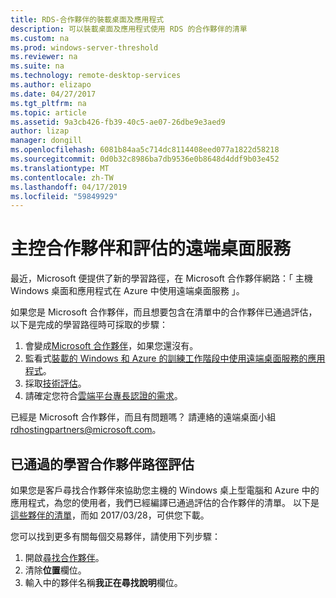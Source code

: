 ```yaml
---
title: RDS-合作夥伴的裝載桌面及應用程式
description: 可以裝載桌面及應用程式使用 RDS 的合作夥伴的清單
ms.custom: na
ms.prod: windows-server-threshold
ms.reviewer: na
ms.suite: na
ms.technology: remote-desktop-services
ms.author: elizapo
ms.date: 04/27/2017
ms.tgt_pltfrm: na
ms.topic: article
ms.assetid: 9a3cb426-fb39-40c5-ae07-26dbe9e3aed9
author: lizap
manager: dongill
ms.openlocfilehash: 6081b84aa5c714dc8114408eed077a1822d58218
ms.sourcegitcommit: 0d0b32c8986ba7db9536e0b8648d4ddf9b03e452
ms.translationtype: MT
ms.contentlocale: zh-TW
ms.lasthandoff: 04/17/2019
ms.locfileid: "59849929"
---
```

# <a name="remote-desktop-services-hosting-partners-and-assessment"></a>主控合作夥伴和評估的遠端桌面服務

最近，Microsoft 便提供了新的學習路徑，在 Microsoft 合作夥伴網路：「 主機 Windows 桌面和應用程式在 Azure 中使用遠端桌面服務 」。

如果您是 Microsoft 合作夥伴，而且想要包含在清單中的合作夥伴已通過評估，以下是完成的學習路徑時可採取的步驟：

1. 會變成[Microsoft 合作夥伴](https://partner.microsoft.com/)，如果您還沒有。
2. 監看式[裝載的 Windows 和 Azure 的訓練工作階段中使用遠端桌面服務的應用程式](https://mspartnerlp.partner.microsoft.com/LearningPath/LearningPath/DLPaths?trackId=2915&rowId=3603)。
3. 採取[技術評估](https://mspartnerlp.partner.microsoft.com/LearningPath/LearningPath/DLPaths?trackId=1660&rowId=2220&trackPathId=9871)。
4. 請確定您符合[雲端平台專長認證的需求](https://partner.microsoft.com/en-us/membership/cloud-platform-competency)。

已經是 Microsoft 合作夥伴，而且有問題嗎？ 請連絡的遠端桌面小組<rdhostingpartners@microsoft.com>。  


## <a name="partners-who-have-passed-the-learning-path-assessment"></a>已通過的學習合作夥伴路徑評估 

如果您是客戶尋找合作夥伴來協助您主機的 Windows 桌上型電腦和 Azure 中的應用程式，為您的使用者，我們已經編譯已通過評估的合作夥伴的清單。 以下是[這些夥伴的清單](https://github.com/MicrosoftDocs/windowsserverdocs/blob/master/WindowsServerDocs/remote/remote-desktop-services/RDS-Hosting-Partners.pdf)，而如 2017/03/28，可供您下載。

您可以找到更多有關每個交易夥伴，請使用下列步驟：

1. 開啟[尋找合作夥伴](https://partnercenter.microsoft.com/pcv/search)。
2. 清除**位置**欄位。
3. 輸入中的夥伴名稱**我正在尋找說明**欄位。
